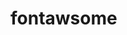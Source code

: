 # fontawsome

<link rel="stylesheet" href="https://parswebdesigners.github.io/icon/css/all.min.css"/>
